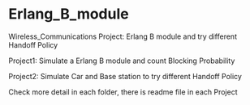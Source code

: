# Erlang_B_module
Wireless_Communications Project: Erlang B module and try different Handoff Policy

Project1: Simulate a Erlang B module and count Blocking Probability

Project2: Simulate Car and Base station to try different Handoff Policy

Check more detail in each folder, there is readme file in each Project
